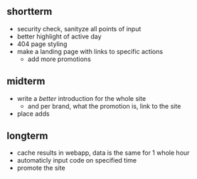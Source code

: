 ## shortterm

* security check, sanityze all points of input
* better highlight of active day
* 404 page styling
* make a landing page with links to specific actions
    * add more promotions

## midterm

* write a *better* introduction for the whole site
    * and per brand, what the promotion is, link to the site
* place adds

## longterm

* cache results in webapp, data is the same for 1 whole hour
* automaticly input code on specified time
* promote the site

